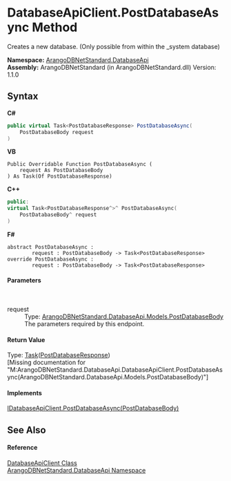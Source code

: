 # DatabaseApiClient.PostDatabaseAsync Method 
 

Creates a new database. (Only possible from within the _system database)

**Namespace:**&nbsp;<a href="8ff26d37-924f-7675-e479-50002d06bb9e">ArangoDBNetStandard.DatabaseApi</a><br />**Assembly:**&nbsp;ArangoDBNetStandard (in ArangoDBNetStandard.dll) Version: 1.1.0

## Syntax

**C#**<br />
``` C#
public virtual Task<PostDatabaseResponse> PostDatabaseAsync(
	PostDatabaseBody request
)
```

**VB**<br />
``` VB
Public Overridable Function PostDatabaseAsync ( 
	request As PostDatabaseBody
) As Task(Of PostDatabaseResponse)
```

**C++**<br />
``` C++
public:
virtual Task<PostDatabaseResponse^>^ PostDatabaseAsync(
	PostDatabaseBody^ request
)
```

**F#**<br />
``` F#
abstract PostDatabaseAsync : 
        request : PostDatabaseBody -> Task<PostDatabaseResponse> 
override PostDatabaseAsync : 
        request : PostDatabaseBody -> Task<PostDatabaseResponse> 
```


#### Parameters
&nbsp;<dl><dt>request</dt><dd>Type: <a href="3577f4e0-e3e3-b704-431c-64eb28555607">ArangoDBNetStandard.DatabaseApi.Models.PostDatabaseBody</a><br />The parameters required by this endpoint.</dd></dl>

#### Return Value
Type: <a href="https://docs.microsoft.com/dotnet/api/system.threading.tasks.task-1" target="_blank" rel="noopener noreferrer">Task</a>(<a href="1ec87e21-a89d-4f77-a89d-bda2cd558562">PostDatabaseResponse</a>)<br />\[Missing <returns> documentation for "M:ArangoDBNetStandard.DatabaseApi.DatabaseApiClient.PostDatabaseAsync(ArangoDBNetStandard.DatabaseApi.Models.PostDatabaseBody)"\]

#### Implements
<a href="1f9da93c-037d-1103-1c07-a8846f678aff">IDatabaseApiClient.PostDatabaseAsync(PostDatabaseBody)</a><br />

## See Also


#### Reference
<a href="5bc4e530-c688-14e5-3167-50be3b3b1173">DatabaseApiClient Class</a><br /><a href="8ff26d37-924f-7675-e479-50002d06bb9e">ArangoDBNetStandard.DatabaseApi Namespace</a><br />